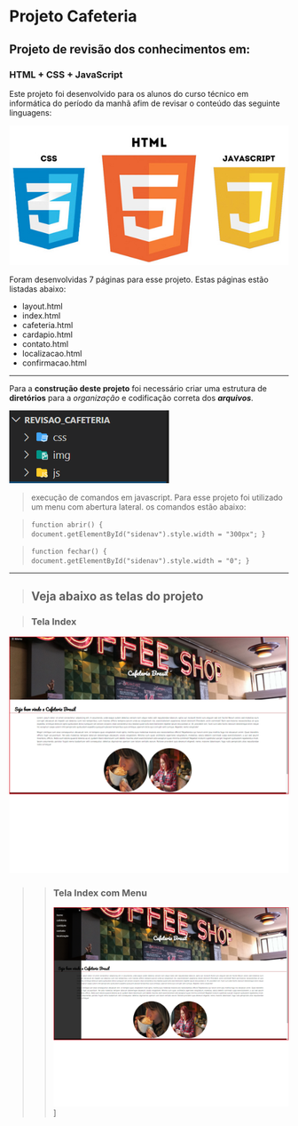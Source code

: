 # Projeto Cafeteria

## Projeto de revisão dos conhecimentos em:

### HTML + CSS + JavaScript

Este projeto foi desenvolvido para os alunos do curso técnico em informática do período da manhã afim de revisar o conteúdo das seguinte linguagens:

![Linguagem utilizadas](/telas/logo_htmlcssjavascript.jpg)

Foram desenvolvidas 7 páginas para esse projeto. Estas páginas estão listadas abaixo:

- layout.html
- index.html
- cafeteria.html
- cardapio.html
- contato.html
- localizacao.html
- confirmacao.html

---

Para a **construção deste projeto** foi necessário criar uma estrutura de **diretórios** para a _organização_ e codificação correta dos **_arquivos_**.

![Estrutura de diretórios](/telas/estrutura_diretorios.png)

> execução de comandos em javascript. Para esse projeto foi utilizado um menu com abertura lateral. os comandos estão abaixo:

> `function abrir() { document.getElementById("sidenav").style.width = "300px"; }`

> `function fechar() { document.getElementById("sidenav").style.width = "0"; }`

---

> ## Veja abaixo as telas do projeto

> ### Tela Index

![Apresentação da tela index](/telas/telaindex.png)

> > ### Tela Index com Menu
> >
> > ![Apresentação da tela index com ](/telas/telaindexmenu.png)]
